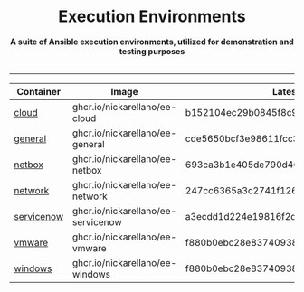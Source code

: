 <div align="center">
    <h1>Execution Environments</h1>
    <strong>
    A suite of Ansible execution environments, utilized for demonstration and testing purposes
    </strong><br><br>
</div>
<hr>
<div align="center">

Container | Image | Latest Tags
---|---|---
[cloud]( https://ghcr.io/nickarellano/ee-cloud ) | ghcr.io/nickarellano/ee-cloud | b152104ec29b0845f8c9bd80fdeb39fda17a2f17
[general]( https://ghcr.io/nickarellano/ee-general ) | ghcr.io/nickarellano/ee-general | cde5650bcf3e98611fcc3a80ac6d269bc42a4a26
[netbox]( https://ghcr.io/nickarellano/ee-netbox ) | ghcr.io/nickarellano/ee-netbox | 693ca3b1e405de790d46cbc3c4203d28f64c9647
[network]( https://ghcr.io/nickarellano/ee-network ) | ghcr.io/nickarellano/ee-network | 247cc6365a3c2741f12675fc8f9936fd33c9fa23
[servicenow]( https://ghcr.io/nickarellano/ee-servicenow ) | ghcr.io/nickarellano/ee-servicenow | a3ecdd1d224e19816f2d02bfc54ab5332d6d51d2
[vmware]( https://ghcr.io/nickarellano/ee-vmware ) | ghcr.io/nickarellano/ee-vmware | f880b0ebc28e83740938bcafea6a24a00c94bc76
[windows]( https://ghcr.io/nickarellano/ee-windows ) | ghcr.io/nickarellano/ee-windows | f880b0ebc28e83740938bcafea6a24a00c94bc76

</div>
